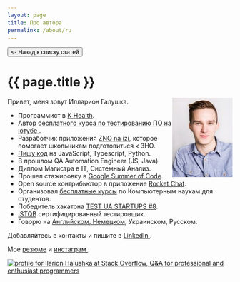 ```yaml
---
layout: page
title: Про автора
permalink: /about/ru
---
```


<button class="back-to-articles-btn" onclick="location.href='/'" type="button"><- Назад к списку статей</button>

<h1 itemprop="name">{{ page.title }}</h1>

<img align="right" src="/assets/images/about-me-my-photo.jpg" alt="Ilarion Halushka" width="135" height="178"/>

Привет, меня зовут Илларион Галушка.

<ul>
 <li>Программист в <a target="_blank" href="https://khealth.com/">K Health</a>.</li>
 <li>Автор <a target="_blank" href="https://www.youtube.com/playlist?list=PLoZfdp36DZcqq6PoJJVHlS_c_1G89bkh7">бесплатного курса по тестированию ПО на ютубе <i class="fa fa-1x fa-youtube"></i></a>.</li>
 <li>Разработчик приложения <a target="_blank" href="https://apps.apple.com/by/app/%D0%B7%D0%BD%D0%BE-%D0%BD%D0%B0-%D1%96%D0%B7%D1%96/id1578565229">ZNO na izi</a>, которое помогает школьникам подготовиться к ЗНО.</li>
 <li><a target="_blank" href="https://github.com/IlarionHalushka">Пишу код</a> на JavaScript, Typescript, Python.</li>
 <li>В прошлом QA Automation Engineer (JS, Java).</li>
 <li>Диплом Магистра в ІТ, Системный Анализ.</li>
 <li>Прошел стажировку в <a target="_blank" href="https://gist.github.com/IlarionHalushka/5d2fd5a74aaffad426c81253e8dd5c65">Google Summer of Code</a>.</li>
 <li>Open source контрибьютор в приложение <a target="_blank" href="https://github.com/RocketChat/Rocket.Chat.ReactNative">Rocket Chat</a>.</li>
 <li>Организовал <a target="_blank" href="https://ilarionhalushka.github.io/Results-Of-My-IT-Courses/">бесплатные курсы</a> по Компьютерным наукам для студентов.</li>
 <li>Победитель хакатона <a target="_blank" href="https://www.testuastartups.com/post/testuastartups8">TEST UA STARTUPS #8</a>.</li>
 <li><a target="_blank" href="https://gist.github.com/IlarionHalushka/aebab1c82369b89c1d6afb12be568679">ISTQB</a> сертифицированный тестировщик.</li>
 <li>Говорю на <a target="_blank" href="https://www.duolingo.com/profile/IlarionHalushka">Английском, Немецком</a>, Украинском, Русском.</li>
</ul>


Добавляйтесь в контакты и пишите в <a target="_blank" href="https://www.linkedin.com/in/ilarion-halushka-6a31a5173">LinkedIn <i class="fa fa-1x fa-linkedin-square"></i></a>.

Мое  <a target="_blank" href="https://drive.google.com/drive/folders/1wUBlBntdIpNfXWWHBD_iDqvBcCLNkzXM?usp=sharing)">резюме</a>
и <a target="_blank" href="https://www.instagram.com/h.i.l.a.r.i.o.n/">инстаграм <i class="fa fa-1x fa-instagram"></i></a>.


<a target="_blank" href="https://stackoverflow.com/users/9110955/ilarion-halushka">
  <img src="https://stackoverflow.com/users/flair/9110955.png"
   width="208" height="58"
   alt="profile for Ilarion Halushka at Stack Overflow, Q&amp;A for professional and enthusiast programmers"
   title="profile for Ilarion Halushka at Stack Overflow, Q&amp;A for professional and enthusiast programmers"
  />
</a>



